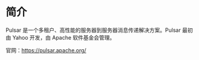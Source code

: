 # 简介

Pulsar 是一个多租户、高性能的服务器到服务器消息传递解决方案。Pulsar 最初由 Yahoo 开发，由 Apache 软件基金会管理。

官网：https://pulsar.apache.org/
